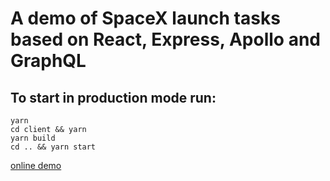 # A demo of SpaceX launch tasks based on React, Express, Apollo and GraphQL
## To start in production mode run:
```shell
yarn
cd client && yarn
yarn build
cd .. && yarn start
```
[online demo](https://vast-inlet-71099.herokuapp.com/)
